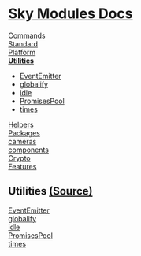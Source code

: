 <!--- This Utilities.102 was auto-generated using "npx sky readme" --> 

# [Sky Modules Docs](../README.md)

[Commands](..%2F%5Fcommands%2FREADME.md)   
[Standard](..%2Fstandard%2FREADME.md)   
[Platform](..%2Fplatform%2FREADME.md)   
**[Utilities](..%2Futilities%2FREADME.md)**   
* [EventEmitter](..%2Futilities%2FEventEmitter%2FREADME.md)
* [globalify](..%2Futilities%2Fglobalify%2FREADME.md)
* [idle](..%2Futilities%2Fidle%2FREADME.md)
* [PromisesPool](..%2Futilities%2FPromisesPool%2FREADME.md)
* [times](..%2Futilities%2Ftimes%2FREADME.md)
  
[Helpers](..%2Fhelpers%2FREADME.md)   
[Packages](..%2Fpkgs%2FREADME.md)   
[cameras](..%2Fcameras%2FREADME.md)   
[components](..%2Fcomponents%2FREADME.md)   
[Crypto](..%2Fcrypto%2FREADME.md)   
[Features](..%2Ffeatures%2FREADME.md)   

## Utilities [(Source)](..%2Futilities%2F)

[EventEmitter](..%2Futilities%2FEventEmitter%2FREADME.md)   
[globalify](..%2Futilities%2Fglobalify%2FREADME.md)   
[idle](..%2Futilities%2Fidle%2FREADME.md)   
[PromisesPool](..%2Futilities%2FPromisesPool%2FREADME.md)   
[times](..%2Futilities%2Ftimes%2FREADME.md)   
  